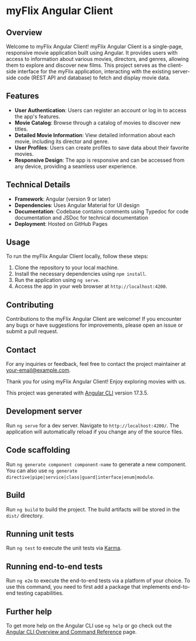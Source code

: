 # myFlix Angular Client

## Overview
Welcome to myFlix Angular Client! myFlix Angular Client is a single-page, responsive movie application built using Angular. It provides users with access to information about various movies, directors, and genres, allowing them to explore and discover new films. This project serves as the client-side interface for the myFlix application, interacting with the existing server-side code (REST API and database) to fetch and display movie data.

## Features
- **User Authentication**: Users can register an account or log in to access the app's features.
- **Movie Catalog**: Browse through a catalog of movies to discover new titles.
- **Detailed Movie Information**: View detailed information about each movie, including its director and genre.
- **User Profiles**: Users can create profiles to save data about their favorite movies.
- **Responsive Design**: The app is responsive and can be accessed from any device, providing a seamless user experience.

## Technical Details
- **Framework**: Angular (version 9 or later)
- **Dependencies**: Uses Angular Material for UI design
- **Documentation**: Codebase contains comments using Typedoc for code documentation and JSDoc for technical documentation
- **Deployment**: Hosted on GitHub Pages

## Usage
To run the myFlix Angular Client locally, follow these steps:
1. Clone the repository to your local machine.
2. Install the necessary dependencies using `npm install`.
3. Run the application using `ng serve`.
4. Access the app in your web browser at `http://localhost:4200`.

## Contributing
Contributions to the myFlix Angular Client are welcome! If you encounter any bugs or have suggestions for improvements, please open an issue or submit a pull request.

## Contact
For any inquiries or feedback, feel free to contact the project maintainer at [your-email@example.com](mailto:your-email@example.com).

Thank you for using myFlix Angular Client! Enjoy exploring movies with us.

This project was generated with [Angular CLI](https://github.com/angular/angular-cli) version 17.3.5.

## Development server

Run `ng serve` for a dev server. Navigate to `http://localhost:4200/`. The application will automatically reload if you change any of the source files.

## Code scaffolding

Run `ng generate component component-name` to generate a new component. You can also use `ng generate directive|pipe|service|class|guard|interface|enum|module`.

## Build

Run `ng build` to build the project. The build artifacts will be stored in the `dist/` directory.

## Running unit tests

Run `ng test` to execute the unit tests via [Karma](https://karma-runner.github.io).

## Running end-to-end tests

Run `ng e2e` to execute the end-to-end tests via a platform of your choice. To use this command, you need to first add a package that implements end-to-end testing capabilities.

## Further help

To get more help on the Angular CLI use `ng help` or go check out the [Angular CLI Overview and Command Reference](https://angular.io/cli) page.
